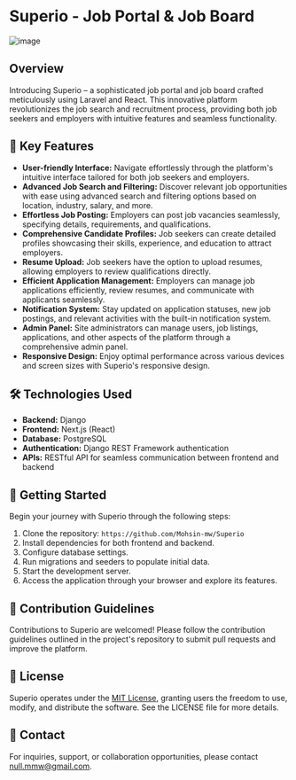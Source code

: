 # Superio - Job Portal & Job Board
![image](https://github.com/Mohsin-mw/Superio/assets/122507740/8cc1db7e-cbdb-47a7-a378-4eff776fc844)


## Overview
Introducing Superio – a sophisticated job portal and job board crafted meticulously using Laravel and React. This innovative platform revolutionizes the job search and recruitment process, providing both job seekers and employers with intuitive features and seamless functionality.

## 🚀 Key Features
- **User-friendly Interface:** Navigate effortlessly through the platform's intuitive interface tailored for both job seekers and employers.
- **Advanced Job Search and Filtering:** Discover relevant job opportunities with ease using advanced search and filtering options based on location, industry, salary, and more.
- **Effortless Job Posting:** Employers can post job vacancies seamlessly, specifying details, requirements, and qualifications.
- **Comprehensive Candidate Profiles:** Job seekers can create detailed profiles showcasing their skills, experience, and education to attract employers.
- **Resume Upload:** Job seekers have the option to upload resumes, allowing employers to review qualifications directly.
- **Efficient Application Management:** Employers can manage job applications efficiently, review resumes, and communicate with applicants seamlessly.
- **Notification System:** Stay updated on application statuses, new job postings, and relevant activities with the built-in notification system.
- **Admin Panel:** Site administrators can manage users, job listings, applications, and other aspects of the platform through a comprehensive admin panel.
- **Responsive Design:** Enjoy optimal performance across various devices and screen sizes with Superio's responsive design.

## 🛠️ Technologies Used
- **Backend:** Django
- **Frontend:** Next.js (React)
- **Database:** PostgreSQL
- **Authentication:** Django REST Framework authentication
- **APIs:** RESTful API for seamless communication between frontend and backend

## 🌟 Getting Started
Begin your journey with Superio through the following steps:
1. Clone the repository: `https://github.com/Mohsin-mw/Superio`
2. Install dependencies for both frontend and backend.
3. Configure database settings.
4. Run migrations and seeders to populate initial data.
5. Start the development server.
6. Access the application through your browser and explore its features.

## 🤝 Contribution Guidelines
Contributions to Superio are welcomed! Please follow the contribution guidelines outlined in the project's repository to submit pull requests and improve the platform.

## 📄 License
Superio operates under the [MIT License](https://github.com/Mohsin-mw/Superio/blob/main/LICENSE.txt), granting users the freedom to use, modify, and distribute the software. See the LICENSE file for more details.

## 📧 Contact
For inquiries, support, or collaboration opportunities, please contact [null.mmw@gmail.com](mailto:null.mmw@gmail.com).
